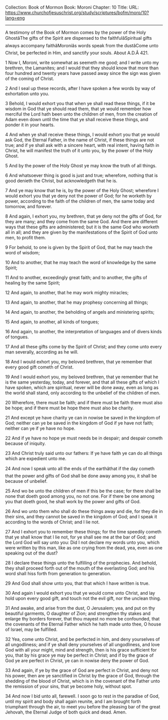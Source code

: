 Collection: Book of Mormon
Book: Moroni
Chapter: 10
Title: 
URL: https://www.churchofjesuschrist.org/study/scriptures/bofm/moro/10?lang=eng

---

A testimony of the Book of Mormon comes by the power of the Holy GhostâThe gifts of the Spirit are dispensed to the faithfulâSpiritual gifts always accompany faithâMoroniâs words speak from the dustâCome unto Christ, be perfected in Him, and sanctify your souls. About A.D.Â 421.

1 Now I, Moroni, write somewhat as seemeth me good; and I write unto my brethren, the Lamanites; and I would that they should know that more than four hundred and twenty years have passed away since the sign was given of the coming of Christ.

2 And I seal up these records, after I have spoken a few words by way of exhortation unto you.

3 Behold, I would exhort you that when ye shall read these things, if it be wisdom in God that ye should read them, that ye would remember how merciful the Lord hath been unto the children of men, from the creation of Adam even down until the time that ye shall receive these things, and ponder it in your hearts.

4 And when ye shall receive these things, I would exhort you that ye would ask God, the Eternal Father, in the name of Christ, if these things are not true; and if ye shall ask with a sincere heart, with real intent, having faith in Christ, he will manifest the truth of it unto you, by the power of the Holy Ghost.

5 And by the power of the Holy Ghost ye may know the truth of all things.

6 And whatsoever thing is good is just and true; wherefore, nothing that is good denieth the Christ, but acknowledgeth that he is.

7 And ye may know that he is, by the power of the Holy Ghost; wherefore I would exhort you that ye deny not the power of God; for he worketh by power, according to the faith of the children of men, the same today and tomorrow, and forever.

8 And again, I exhort you, my brethren, that ye deny not the gifts of God, for they are many; and they come from the same God. And there are different ways that these gifts are administered; but it is the same God who worketh all in all; and they are given by the manifestations of the Spirit of God unto men, to profit them.

9 For behold, to one is given by the Spirit of God, that he may teach the word of wisdom;

10 And to another, that he may teach the word of knowledge by the same Spirit;

11 And to another, exceedingly great faith; and to another, the gifts of healing by the same Spirit;

12 And again, to another, that he may work mighty miracles;

13 And again, to another, that he may prophesy concerning all things;

14 And again, to another, the beholding of angels and ministering spirits;

15 And again, to another, all kinds of tongues;

16 And again, to another, the interpretation of languages and of divers kinds of tongues.

17 And all these gifts come by the Spirit of Christ; and they come unto every man severally, according as he will.

18 And I would exhort you, my beloved brethren, that ye remember that every good gift cometh of Christ.

19 And I would exhort you, my beloved brethren, that ye remember that he is the same yesterday, today, and forever, and that all these gifts of which I have spoken, which are spiritual, never will be done away, even as long as the world shall stand, only according to the unbelief of the children of men.

20 Wherefore, there must be faith; and if there must be faith there must also be hope; and if there must be hope there must also be charity.

21 And except ye have charity ye can in nowise be saved in the kingdom of God; neither can ye be saved in the kingdom of God if ye have not faith; neither can ye if ye have no hope.

22 And if ye have no hope ye must needs be in despair; and despair cometh because of iniquity.

23 And Christ truly said unto our fathers: If ye have faith ye can do all things which are expedient unto me.

24 And now I speak unto all the ends of the earthâthat if the day cometh that the power and gifts of God shall be done away among you, it shall be because of unbelief.

25 And wo be unto the children of men if this be the case; for there shall be none that doeth good among you, no not one. For if there be one among you that doeth good, he shall work by the power and gifts of God.

26 And wo unto them who shall do these things away and die, for they die in their sins, and they cannot be saved in the kingdom of God; and I speak it according to the words of Christ; and I lie not.

27 And I exhort you to remember these things; for the time speedily cometh that ye shall know that I lie not, for ye shall see me at the bar of God; and the Lord God will say unto you: Did I not declare my words unto you, which were written by this man, like as one crying from the dead, yea, even as one speaking out of the dust?

28 I declare these things unto the fulfilling of the prophecies. And behold, they shall proceed forth out of the mouth of the everlasting God; and his word shall hiss forth from generation to generation.

29 And God shall show unto you, that that which I have written is true.

30 And again I would exhort you that ye would come unto Christ, and lay hold upon every good gift, and touch not the evil gift, nor the unclean thing.

31 And awake, and arise from the dust, O Jerusalem; yea, and put on thy beautiful garments, O daughter of Zion; and strengthen thy stakes and enlarge thy borders forever, that thou mayest no more be confounded, that the covenants of the Eternal Father which he hath made unto thee, O house of Israel, may be fulfilled.

32 Yea, come unto Christ, and be perfected in him, and deny yourselves of all ungodliness; and if ye shall deny yourselves of all ungodliness, and love God with all your might, mind and strength, then is his grace sufficient for you, that by his grace ye may be perfect in Christ; and if by the grace of God ye are perfect in Christ, ye can in nowise deny the power of God.

33 And again, if ye by the grace of God are perfect in Christ, and deny not his power, then are ye sanctified in Christ by the grace of God, through the shedding of the blood of Christ, which is in the covenant of the Father unto the remission of your sins, that ye become holy, without spot.

34 And now I bid unto all, farewell. I soon go to rest in the paradise of God, until my spirit and body shall again reunite, and I am brought forth triumphant through the air, to meet you before the pleasing bar of the great Jehovah, the Eternal Judge of both quick and dead. Amen.
